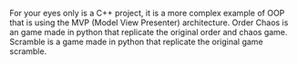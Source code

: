 For your eyes only is a C++ project, it is a more complex example of OOP that is using the MVP (Model View Presenter) architecture. Order Chaos is an game made in python that replicate the original order and chaos game. Scramble is a game made in python that replicate the original game scramble.
